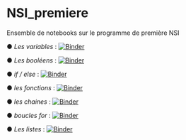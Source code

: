 # NSI_premiere
Ensemble de notebooks sur le programme de première NSI

● *Les variables* : [![Binder](https://mybinder.org/badge_logo.svg)](https://mybinder.org/v2/gh/fontainedeseaux/NSI_premiere/HEAD?urlpath=%2Fnotebooks%2Fles_variables%2Fbases_python.ipynb)

● *Les booléens* : [![Binder](https://mybinder.org/badge_logo.svg)](https://mybinder.org/v2/gh/fontainedeseaux/NSI_premiere/HEAD?urlpath=%2Fnotebooks%2Fbooleens%2Fbooleens.ipynb)

● *if / else* : [![Binder](https://mybinder.org/badge_logo.svg)](https://mybinder.org/v2/gh/fontainedeseaux/NSI_premiere/HEAD?urlpath=%2Fnotebooks%2Fif_else%2Fif_else.ipynb)

● *les fonctions* : [![Binder](https://mybinder.org/badge_logo.svg)](https://mybinder.org/v2/gh/fontainedeseaux/NSI_premiere/HEAD?urlpath=%2Fnotebooks%2Fles_fonctions%2Fles_fonctions.ipynb)

● *les chaines* : [![Binder](https://mybinder.org/badge_logo.svg)](https://mybinder.org/v2/gh/fontainedeseaux/NSI_premiere/HEAD?urlpath=%2Fnotebooks%2Fles_chaines%2Fles_chaines.ipynb)

● *boucles for* : [![Binder](https://mybinder.org/badge_logo.svg)](https://mybinder.org/v2/gh/fontainedeseaux/NSI_premiere/HEAD?urlpath=%2Fnotebooks%2Fboucles_for%2Fles_boucles_for.ipynb)

● *Les listes* : [![Binder](https://mybinder.org/badge_logo.svg)](https://mybinder.org/v2/gh/fontainedeseaux/NSI_premiere/HEAD?urlpath=%2Fnotebooks%2Fles_listes%2Fles_listes.ipynb)

